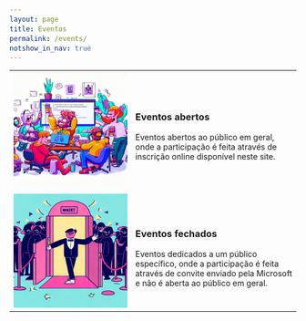 ```yaml
---
layout: page
title: Eventos
permalink: /events/
notshow_in_nav: true
---
```


<table class="tablenborders">
    <tbody class="body" >
      <tr>
        <td width="200px">
            <a href="../events/openevents/"><img src="../assets/imgs/events-open.png" alt="Eventos abertos"> </a>
        </td>
        <td>
            <h3><b>Eventos abertos</b></h3>
            Eventos abertos ao público em geral, onde a participação é feita através de inscrição online disponível neste site.
        </td>
      </tr>
      <tr>
      <td></td>
      </tr>
     <tr>
        <td width="200px">
            <a href="../events/closedevents/"><img src="../assets/imgs/events-closed.png" alt="Eventos fechados">
        </td>
        <td>
            <h3><b>Eventos fechados</b></h3>
            Eventos dedicados a um público específico, onde a participação é feita através de convite enviado pela Microsoft e não é aberta ao público em geral.
        </td>
      </tr>
    </tbody>
    </table>
